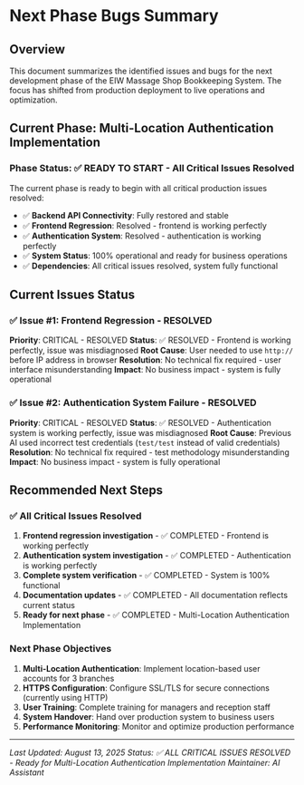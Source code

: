 # Next Phase Bugs Summary

## Overview
This document summarizes the identified issues and bugs for the next development phase of the EIW Massage Shop Bookkeeping System. The focus has shifted from production deployment to live operations and optimization.

## Current Phase: Multi-Location Authentication Implementation

### Phase Status: ✅ READY TO START - All Critical Issues Resolved
The current phase is ready to begin with all critical production issues resolved:
- ✅ **Backend API Connectivity**: Fully restored and stable
- ✅ **Frontend Regression**: Resolved - frontend is working perfectly
- ✅ **Authentication System**: Resolved - authentication is working perfectly
- ✅ **System Status**: 100% operational and ready for business operations
- ✅ **Dependencies**: All critical issues resolved, system fully functional

## Current Issues Status

### ✅ Issue #1: Frontend Regression - RESOLVED
**Priority**: CRITICAL - RESOLVED
**Status**: ✅ RESOLVED - Frontend is working perfectly, issue was misdiagnosed
**Root Cause**: User needed to use `http://` before IP address in browser
**Resolution**: No technical fix required - user interface misunderstanding
**Impact**: No business impact - system is fully operational

### ✅ Issue #2: Authentication System Failure - RESOLVED
**Priority**: CRITICAL - RESOLVED
**Status**: ✅ RESOLVED - Authentication system is working perfectly, issue was misdiagnosed
**Root Cause**: Previous AI used incorrect test credentials (`test/test` instead of valid credentials)
**Resolution**: No technical fix required - test methodology misunderstanding
**Impact**: No business impact - system is fully operational

## Recommended Next Steps

### ✅ All Critical Issues Resolved
1. **Frontend regression investigation** - ✅ COMPLETED - Frontend is working perfectly
2. **Authentication system investigation** - ✅ COMPLETED - Authentication is working perfectly
3. **Complete system verification** - ✅ COMPLETED - System is 100% functional
4. **Documentation updates** - ✅ COMPLETED - All documentation reflects current status
5. **Ready for next phase** - ✅ COMPLETED - Multi-Location Authentication Implementation

### Next Phase Objectives
1. **Multi-Location Authentication**: Implement location-based user accounts for 3 branches
2. **HTTPS Configuration**: Configure SSL/TLS for secure connections (currently using HTTP)
3. **User Training**: Complete training for managers and reception staff
4. **System Handover**: Hand over production system to business users
5. **Performance Monitoring**: Monitor and optimize production performance

---

*Last Updated: August 13, 2025*
*Status: ✅ ALL CRITICAL ISSUES RESOLVED - Ready for Multi-Location Authentication Implementation*
*Maintainer: AI Assistant*
